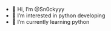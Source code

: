 - 👋 Hi, I’m @Sn0ckyyy
- 👀 I’m interested in python developing
- 🌱 I’m currently learning python

<!---
Sn0ckyyy/Sn0ckyyy is a ✨ special ✨ repository because its `README.md` (this file) appears on your GitHub profile.
You can click the Preview link to take a look at your changes.
--->
